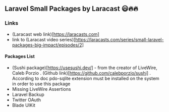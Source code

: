 ## Laravel Small Packages by Laracast  😃🔥🔥


### Links 
- (Laracast web link)[https://laracasts.com]
- link to (Laracast video series)[https://laracasts.com/series/small-laravel-packages-big-impact/episodes/2]




#### Packages List

- (Sushi package)[https://usesushi.dev/] - from the creator of LiveWire, Caleb Porzio . (Github link)[https://github.com/calebporzio/sushi] . According to doc pdo-sqlite extension must be installed on the system in order to use this package
- Missing LiveWire Assertions
- Laravel Backup
- Twitter OAuth
- Blade UIKit

